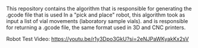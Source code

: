 This repository contains the algorithm that is responsible for generating the .gcode file that is used
In a "pick and place" robot, this algorithm took as input a list of vial movements (laboratory sample vials).
and is responsible for returning a .gcode file, the same format used in 3D and CNC printers.

Robot Test Video:
https://youtu.be/r1y3Dpo3GkU?si=2eNJPaWKyakKx2sV
